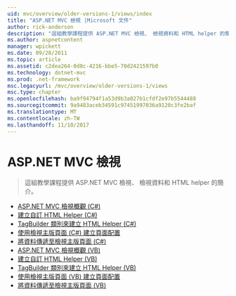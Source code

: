 ```yaml
---
uid: mvc/overview/older-versions-1/views/index
title: "ASP.NET MVC 檢視 |Microsoft 文件"
author: rick-anderson
description: "這組教學課程提供 ASP.NET MVC 檢視、 檢視資料和 HTML helper 的簡介。"
ms.author: aspnetcontent
manager: wpickett
ms.date: 09/28/2011
ms.topic: article
ms.assetid: c2dea264-0d8c-4216-bbe5-70d2421597b0
ms.technology: dotnet-mvc
ms.prod: .net-framework
msc.legacyurl: /mvc/overview/older-versions-1/views
msc.type: chapter
ms.openlocfilehash: ba9f94794f1a53d9b3a027b1cfdf2e97b5544488
ms.sourcegitcommit: 9a9483aceb34591c97451997036a9120c3fe2baf
ms.translationtype: MT
ms.contentlocale: zh-TW
ms.lasthandoff: 11/10/2017
---
```

<a name="aspnet-mvc-views"></a>ASP.NET MVC 檢視
====================
> 這組教學課程提供 ASP.NET MVC 檢視、 檢視資料和 HTML helper 的簡介。


- [ASP.NET MVC 檢視概觀 (C#)](asp-net-mvc-views-overview-cs.md)
- [建立自訂 HTML Helper (C#)](creating-custom-html-helpers-cs.md)
- [TagBuilder 類別來建立 HTML Helper (C#)](using-the-tagbuilder-class-to-build-html-helpers-cs.md)
- [使用檢視主版頁面 (C#) 建立頁面配置](creating-page-layouts-with-view-master-pages-cs.md)
- [將資料傳遞至檢視主版頁面 (C#)](passing-data-to-view-master-pages-cs.md)
- [ASP.NET MVC 檢視概觀 (VB)](asp-net-mvc-views-overview-vb.md)
- [建立自訂 HTML Helper (VB)](creating-custom-html-helpers-vb.md)
- [TagBuilder 類別來建立 HTML Helper (VB)](using-the-tagbuilder-class-to-build-html-helpers-vb.md)
- [使用檢視主版頁面 (VB) 建立頁面配置](creating-page-layouts-with-view-master-pages-vb.md)
- [將資料傳遞至檢視主版頁面 (VB)](passing-data-to-view-master-pages-vb.md)
